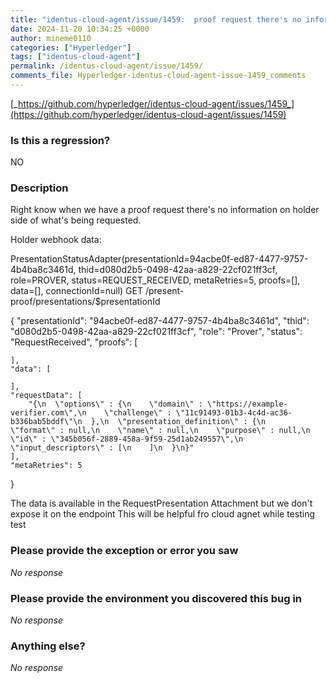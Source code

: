 ```yaml
---
title: "identus-cloud-agent/issue/1459:  proof request there's no information on holder "
date: 2024-11-20 10:34:25 +0000
author: mineme0110
categories: ["Hyperledger"]
tags: ["identus-cloud-agent"]
permalink: /identus-cloud-agent/issue/1459/
comments_file: Hyperledger-identus-cloud-agent-issue-1459_comments
---
```


[_https://github.com/hyperledger/identus-cloud-agent/issues/1459_](https://github.com/hyperledger/identus-cloud-agent/issues/1459)

### Is this a regression?

NO

### Description

Right know when we have a proof request there's no information on holder side of what's being requested. 

Holder webhook data:

PresentationStatusAdapter(presentationId=94acbe0f-ed87-4477-9757-4b4ba8c3461d, thid=d080d2b5-0498-42aa-a829-22cf021ff3cf, role=PROVER, status=REQUEST_RECEIVED, metaRetries=5, proofs=[], data=[], connectionId=null)
GET /present-proof/presentations/$presentationId

{
    "presentationId": "94acbe0f-ed87-4477-9757-4b4ba8c3461d",
    "thid": "d080d2b5-0498-42aa-a829-22cf021ff3cf",
    "role": "Prover",
    "status": "RequestReceived",
    "proofs": [
        
    ],
    "data": [
        
    ],
    "requestData": [
        "{\n  \"options\" : {\n    \"domain\" : \"https://example-verifier.com\",\n    \"challenge\" : \"11c91493-01b3-4c4d-ac36-b336bab5bddf\"\n  },\n  \"presentation_definition\" : {\n    \"format\" : null,\n    \"name\" : null,\n    \"purpose\" : null,\n    \"id\" : \"345b056f-2889-458a-9f59-25d1ab249557\",\n    \"input_descriptors\" : [\n    ]\n  }\n}"
    ],
    "metaRetries": 5
}

The data is available in the RequestPresentation Attachment but we don't expose it on the endpoint 
This will be helpful fro cloud agnet  while testing test 


### Please provide the exception or error you saw

_No response_

### Please provide the environment you discovered this bug in

_No response_

### Anything else?

_No response_